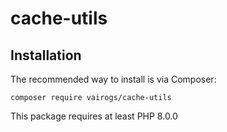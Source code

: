 # cache-utils

Installation
------------

The recommended way to install is via Composer:

```
composer require vairogs/cache-utils
```

This package requires at least PHP 8.0.0
